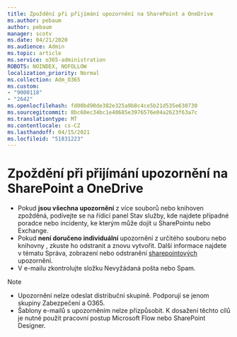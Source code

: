 ```yaml
---
title: Zpoždění při přijímání upozornění na SharePoint a OneDrive
ms.author: pebaum
author: pebaum
manager: scotv
ms.date: 04/21/2020
ms.audience: Admin
ms.topic: article
ms.service: o365-administration
ROBOTS: NOINDEX, NOFOLLOW
localization_priority: Normal
ms.collection: Adm_O365
ms.custom:
- "9000118"
- "2642"
ms.openlocfilehash: fd00bd90de382e325a9b8c4ce5b21d535e630730
ms.sourcegitcommit: 8bc60ec34bc1e40685e3976576e04a2623f63a7c
ms.translationtype: MT
ms.contentlocale: cs-CZ
ms.lasthandoff: 04/15/2021
ms.locfileid: "51831223"
---
```

# <a name="delays-in-receiving-sharepoint-and-onedrive-alerts"></a>Zpoždění při přijímání upozornění na SharePoint a OneDrive

- Pokud **jsou všechna upozornění** z více souborů [](https://portal.office.com/adminportal/home?ref=/servicehealth) nebo knihoven zpožděná, podívejte se na řídicí panel Stav služby, kde najdete případné poradce nebo incidenty, ke kterým může dojít u SharePointu nebo Exchange.
- Pokud **není doručeno individuální** upozornění z určitého souboru nebo knihovny , zkuste ho odstranit a znovu vytvořit. Další informace najdete v tématu Správa, zobrazení nebo odstranění [sharepointových](https://support.microsoft.com/office/99dfb19c-9a90-4a8c-aba1-aa8c8afb0de2) upozornění.
- V e-mailu zkontrolujte složku Nevyžádaná pošta nebo Spam.

> [!NOTE]
> - Upozornění nelze odeslat distribuční skupině. Podporují se jenom skupiny Zabezpečení a O365.
> - Šablony e-mailů s upozorněním nelze přizpůsobit. K dosažení těchto cílů je nutné použít pracovní postup Microsoft Flow nebo SharePoint Designer.
